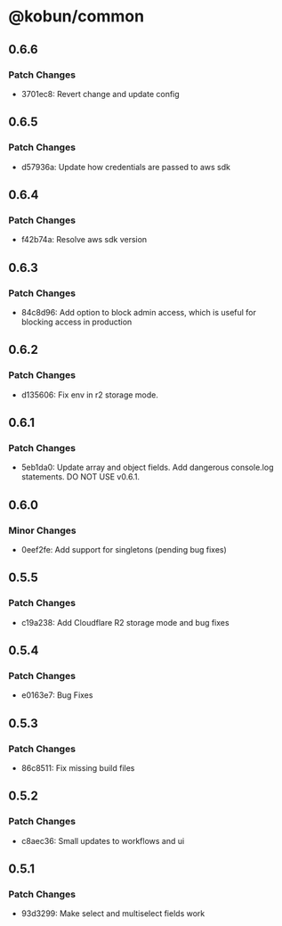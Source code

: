 # @kobun/common

## 0.6.6

### Patch Changes

- 3701ec8: Revert change and update config

## 0.6.5

### Patch Changes

- d57936a: Update how credentials are passed to aws sdk

## 0.6.4

### Patch Changes

- f42b74a: Resolve aws sdk version

## 0.6.3

### Patch Changes

- 84c8d96: Add option to block admin access, which is useful for blocking access in production

## 0.6.2

### Patch Changes

- d135606: Fix env in r2 storage mode.

## 0.6.1

### Patch Changes

- 5eb1da0: Update array and object fields. Add dangerous console.log statements. DO NOT USE v0.6.1.

## 0.6.0

### Minor Changes

- 0eef2fe: Add support for singletons (pending bug fixes)

## 0.5.5

### Patch Changes

- c19a238: Add Cloudflare R2 storage mode and bug fixes

## 0.5.4

### Patch Changes

- e0163e7: Bug Fixes

## 0.5.3

### Patch Changes

- 86c8511: Fix missing build files

## 0.5.2

### Patch Changes

- c8aec36: Small updates to workflows and ui

## 0.5.1

### Patch Changes

- 93d3299: Make select and multiselect fields work
